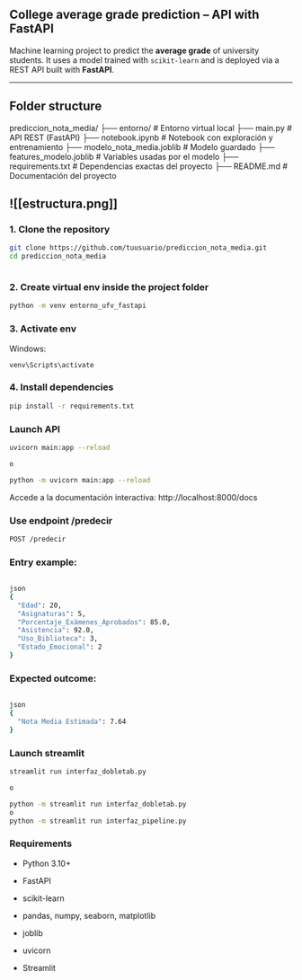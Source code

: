 ## College average grade prediction – API with FastAPI

Machine learning project to predict the **average grade** of university students. It uses a model trained with `scikit-learn` and is deployed via a REST API built with **FastAPI**.

---

## Folder structure

prediccion_nota_media/ ├── entorno/ # Entorno virtual local ├── main.py # API REST (FastAPI) ├── notebook.ipynb # Notebook con exploración y entrenamiento ├── modelo_nota_media.joblib # Modelo guardado ├── features_modelo.joblib # Variables usadas por el modelo ├── requirements.txt # Dependencias exactas del proyecto ├── README.md # Documentación del proyecto

![[estructura.png]]
---

### 1. Clone the repository

```bash
git clone https://github.com/tuusuario/prediccion_nota_media.git
cd prediccion_nota_media
```
```

```


### 2. Create virtual env inside the project folder

```bash
python -m venv entorno_ufv_fastapi
```
### 3. Activate env
Windows:

```
venv\Scripts\activate  
```


### 4. Install dependencies
```bash
pip install -r requirements.txt
```

### Launch API
```bash
uvicorn main:app --reload

o 

python -m uvicorn main:app --reload
```
Accede a la documentación interactiva: http://localhost:8000/docs

###  Use endpoint /predecir

```bash
POST /predecir
```

### Entry example:

```bash

json
{
  "Edad": 20,
  "Asignaturas": 5,
  "Porcentaje_Exámenes_Aprobados": 85.0,
  "Asistencia": 92.0,
  "Uso_Biblioteca": 3,
  "Estado_Emocional": 2
}
```

### Expected outcome:
```bash

json
{
  "Nota Media Estimada": 7.64
}
```
### Launch streamlit
```bash
streamlit run interfaz_dobletab.py

o

python -m streamlit run interfaz_dobletab.py
o 
python -m streamlit run interfaz_pipeline.py
```
### Requirements
- Python 3.10+

- FastAPI

- scikit-learn

- pandas, numpy, seaborn, matplotlib

- joblib

- uvicorn

- Streamlit

